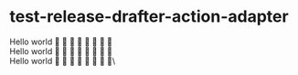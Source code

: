 # test-release-drafter-action-adapter

Hello world :ghost: 👏 🥰 🎉 🚀 👻 👻 👻\
Hello world :ghost: 👏 🥰 🎉 🚀 👻 👻 👻\
Hello world :ghost: 👏 🥰 🎉 🚀 👻 👻 👻\
